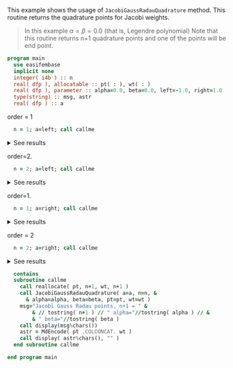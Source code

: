 This example shows the usage of `JacobiGaussRadauQuadrature` method.
This routine returns the quadrature points for Jacobi weights.

> In this example $\alpha=\beta=0.0$ (that is, Legendre polynomial)
> Note that this routine returns n+1 quadrature points and one of the points will be end point.

```fortran
program main
  use easifembase
  implicit none
  integer( i4b ) :: n
  real( dfp ), allocatable :: pt( : ), wt( : )
  real( dfp ), parameter :: alpha=0.0, beta=0.0, left=-1.0, right=1.0
  type(string) :: msg, astr
  real( dfp ) :: a
```

order = 1

```fortran
  n = 1; a=left; call callme
```

<details>
<summary>See results</summary>
<div>

Jacobi Gauss Radau points, n+1 = 2 alpha=0 beta=0

| pt      | wt  |
|---------|-----|
| -1      | 0.5 |
| 0.33333 | 1.5 |

</div>
</details>

order=2.

```fortran
  n = 2; a=left; call callme
```

<details>
<summary>See results</summary>
<div>

Jacobi Gauss Radau points, n+1 = 3 alpha=0 beta=0

| pt      | wt      |
|---------|---------|
| -1      | 0.22222 |
| -0.2899 | 1.025   |
| 0.6899  | 0.75281 |

</div>
</details>

order=1.

```fortran
  n = 1; a=right; call callme
```

<details>
<summary>See results</summary>
<div>

Jacobi Gauss Radau points, n+1 = 2 alpha=0 beta=0

| pt       | wt  |
|----------|-----|
| -0.33333 | 1.5 |
| 1        | 0.5 |

</div>
</details>

order = 2

```fortran
  n = 2; a=right; call callme
```

<details>
<summary>See results</summary>
<div>

Jacobi Gauss Radau points, n+1 = 3 alpha=0 beta=0

| pt      | wt      |
|---------|---------|
| -0.6899 | 0.75281 |
| 0.2899  | 1.025   |
| 1       | 0.22222 |

</div>
</details>

```fortran
  contains
  subroutine callme
    call reallocate( pt, n+1, wt, n+1 )
    call JacobiGaussRadauQuadrature( a=a, n=n, &
      & alpha=alpha, beta=beta, pt=pt, wt=wt )
    msg="Jacobi Gauss Radau points, n+1 = " &
        & // tostring( n+1 ) // " alpha="//tostring( alpha ) // &
        & " beta="//tostring( beta )
    call display(msg%chars())
    astr = MdEncode( pt .COLCONCAT. wt )
    call display( astr%chars(), "" )
  end subroutine callme
```

```fortran
end program main
```
